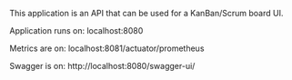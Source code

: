This application is an API that can be used for a KanBan/Scrum board UI.

Application runs on: localhost:8080

Metrics are on: localhost:8081/actuator/prometheus

Swagger is on: http://localhost:8080/swagger-ui/